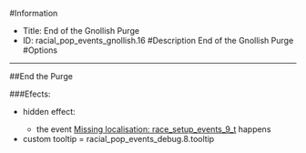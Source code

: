#Information
 - Title: End of the Gnollish Purge
 - ID: racial_pop_events_gnollish.16
#Description
End of the Gnollish Purge
#Options

___
##End the Purge

###Efects:<ul><li>hidden effect:</li><ul><li>the event [Missing localisation: race_setup_events_9_t](../events/missing_localisation_race_setup_events_9_t.md) happens</li></ul><li>custom tooltip = racial_pop_events_debug.8.tooltip</li></ul>
